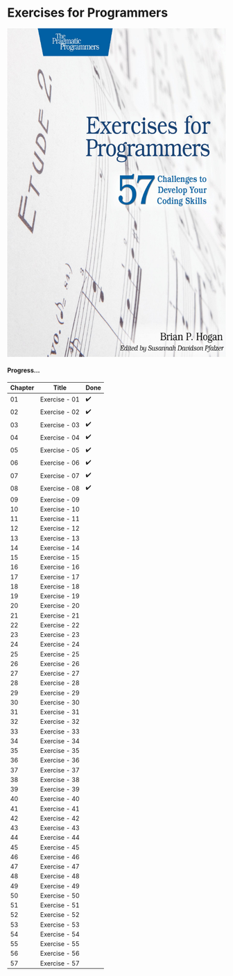 # Exercises for Programmers

![Book CoverPage](pics/front.jpg)


#### Progress...

Chapter | Title | Done
------- | ----- | ----
01 | Exercise - 01 | :heavy_check_mark:
02 | Exercise - 02 | :heavy_check_mark:
03 | Exercise - 03 | :heavy_check_mark:
04 | Exercise - 04 | :heavy_check_mark:
05 | Exercise - 05 | :heavy_check_mark:
06 | Exercise - 06 | :heavy_check_mark:
07 | Exercise - 07 | :heavy_check_mark:
08 | Exercise - 08 | :heavy_check_mark:
09 | Exercise - 09 | 
10 | Exercise - 10 | 
11 | Exercise - 11 | 
12 | Exercise - 12 | 
13 | Exercise - 13 | 
14 | Exercise - 14 | 
15 | Exercise - 15 | 
16 | Exercise - 16 | 
17 | Exercise - 17 | 
18 | Exercise - 18 | 
19 | Exercise - 19 | 
20 | Exercise - 20 | 
21 | Exercise - 21 | 
22 | Exercise - 22 | 
23 | Exercise - 23 | 
24 | Exercise - 24 | 
25 | Exercise - 25 | 
26 | Exercise - 26 | 
27 | Exercise - 27 | 
28 | Exercise - 28 | 
29 | Exercise - 29 | 
30 | Exercise - 30 | 
31 | Exercise - 31 | 
32 | Exercise - 32 | 
33 | Exercise - 33 | 
34 | Exercise - 34 | 
35 | Exercise - 35 | 
36 | Exercise - 36 | 
37 | Exercise - 37 | 
38 | Exercise - 38 | 
39 | Exercise - 39 | 
40 | Exercise - 40 | 
41 | Exercise - 41 | 
42 | Exercise - 42 | 
43 | Exercise - 43 | 
44 | Exercise - 44 | 
45 | Exercise - 45 | 
46 | Exercise - 46 | 
47 | Exercise - 47 | 
48 | Exercise - 48 | 
49 | Exercise - 49 | 
50 | Exercise - 50 | 
51 | Exercise - 51 | 
52 | Exercise - 52 | 
53 | Exercise - 53 | 
54 | Exercise - 54 | 
55 | Exercise - 55 | 
56 | Exercise - 56 | 
57 | Exercise - 57 | 
